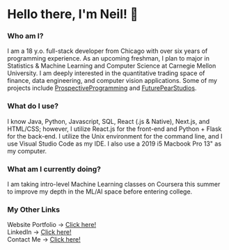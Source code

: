 # Hello there, I'm Neil! 👋 

### Who am I? 
I am a 18 y.o. full-stack developer from Chicago with over six years of programming experience. As an upcoming freshman, I plan to major in Statistics & Machine Learning and Computer Science at Carnegie Mellon University. I am deeply interested in the quantitative trading space of finance, data engineering, and computer vision applications. Some of my projects include [ProspectiveProgramming](https://prospectiveprogramming.org/) and [FuturePearStudios](https://realmz.io/). 

### What do I use?
I know Java, Python, Javascript, SQL, React (.js & Native), Next.js, and HTML/CSS; however, I utilize React.js for the front-end and Python + Flask for the back-end. I utilize the Unix environment for the command line, and I use Visual Studio Code as my IDE. I also use a 2019 i5 Macbook Pro 13" as my computer.

### What am I currently doing?
I am taking intro-level Machine Learning classes on Coursera this summer to improve my depth in the ML/AI space before entering college.

### My Other Links
Website Portfolio → [Click here!](https://neilpuroh.it/) <br>
LinkedIn → [Click here!](https://linkedin.com/in/neilpurohit06) <br>
Contact Me → [Click here!](mailto:me@neilpuroh.it) <br>
